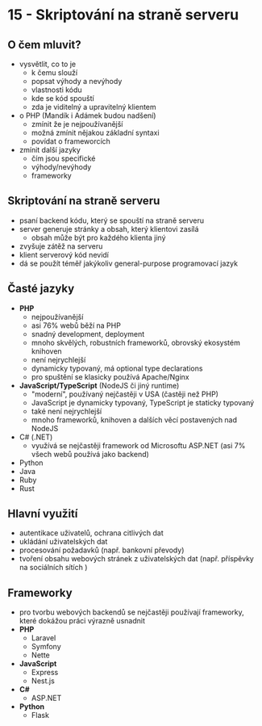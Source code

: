 # 15 - Skriptování na straně serveru
## O čem mluvit?
- vysvětlit, co to je
  - k čemu slouží
  - popsat výhody a nevýhody
  - vlastnosti kódu
  - kde se kód spouští
  - zda je viditelný a upravitelný klientem
- o PHP (Mandík i Adámek budou nadšení)
  - zmínit že je nejpoužívanější
  - možná zmínit nějakou základní syntaxi
  - povídat o frameworcích
- zmínit další jazyky
  - čím jsou specifické
  - výhody/nevýhody
  - frameworky
## Skriptování na straně serveru
- psaní backend kódu, který se spouští na straně serveru
- server generuje stránky a obsah, který klientovi zasílá
  - obsah může být pro každého klienta jiný
- zvyšuje zátěž na serveru
- klient serverový kód nevidí
- dá se použít téměř jakýkoliv general-purpose programovací jazyk
## Časté jazyky
- **PHP**
  - nejpoužívanější
  - asi 76% webů běží na PHP
  - snadný development, deployment
  - mnoho skvělých, robustních frameworků, obrovský ekosystém knihoven
  - není nejrychlejší
  - dynamicky typovaný, má optional type declarations
  - pro spuštění se klasicky používá Apache/Nginx
- **JavaScript/TypeScript** (NodeJS či jiný runtime)
  - "moderní", používaný nejčastěji v USA (častěji než PHP)
  - JavaScript je dynamicky typovaný, TypeScript je staticky typovaný
  - také není nejrychlejší
  - mnoho frameworků, knihoven a dalších věcí postavených nad NodeJS
- C# (.NET)
  - využívá se nejčastěji framework od Microsoftu ASP.NET (asi 7% všech webů používá jako backend)
- Python
- Java 
- Ruby
- Rust
## Hlavní využití
- autentikace uživatelů, ochrana citlivých dat
- ukládání uživatelských dat
- procesování požadavků (např. bankovní převody)
- tvoření obsahu webových stránek z uživatelských dat (např. příspěvky na sociálních sítích )
## Frameworky
- pro tvorbu webových backendů se nejčastěji používají frameworky, které dokážou práci výrazně usnadnit
- **PHP**
  - Laravel
  - Symfony
  - Nette
- **JavaScript**
  - Express
  - Nest.js
- **C#**
  - ASP.NET
- **Python**
  - Flask